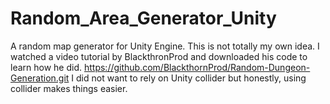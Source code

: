 # Random_Area_Generator_Unity
A random map generator for Unity Engine. This is not totally my own idea. I watched a video tutorial by BlackthronProd and downloaded his code to learn how he did. https://github.com/BlackthornProd/Random-Dungeon-Generation.git  I did not want to rely on Unity collider but honestly, using collider makes things easier.
